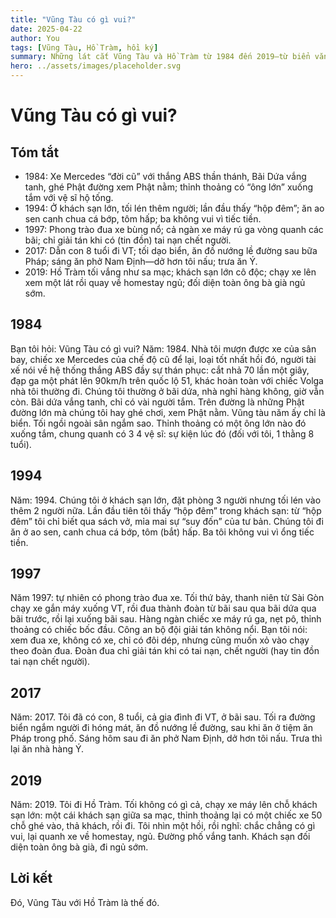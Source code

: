```yaml
---
title: "Vũng Tàu có gì vui?"
date: 2025-04-22
author: You
tags: [Vũng Tàu, Hồ Tràm, hồi ký]
summary: Những lát cắt Vũng Tàu và Hồ Tràm từ 1984 đến 2019—từ biển vắng, hộp đêm và những đêm đua xe, tới những chuyến đi gia đình và sự tĩnh lặng của Hồ Tràm.
hero: ../assets/images/placeholder.svg
---
```


# Vũng Tàu có gì vui?

## Tóm tắt

- 1984: Xe Mercedes “đời cũ” với thắng ABS thần thánh, Bãi Dứa vắng tanh, ghé Phật đường xem Phật nằm; thỉnh thoảng có “ông lớn” xuống tắm với vệ sĩ hộ tống.
- 1994: Ở khách sạn lớn, tối lén thêm người; lần đầu thấy “hộp đêm”; ăn ao sen canh chua cá bớp, tôm hấp; ba không vui vì tiếc tiền.
- 1997: Phong trào đua xe bùng nổ; cả ngàn xe máy rú ga vòng quanh các bãi; chỉ giải tán khi có (tin đồn) tai nạn chết người.
- 2017: Dẫn con 8 tuổi đi VT; tối dạo biển, ăn đồ nướng lề đường sau bữa Pháp; sáng ăn phở Nam Định—dở hơn tôi nấu; trưa ăn Ý.
- 2019: Hồ Tràm tối vắng như sa mạc; khách sạn lớn cô độc; chạy xe lên xem một lát rồi quay về homestay ngủ; đối diện toàn ông bà già ngủ sớm.

## 1984

Bạn tôi hỏi: Vũng Tàu có gì vui? Năm: 1984. Nhà tôi mượn được xe của sân bay, chiếc xe Mercedes của chế độ cũ để lại, loại tốt nhất hồi đó, người tài xế nói về hệ thống thắng ABS đầy sự thán phục: cắt nhả 70 lần một giây, đạp ga một phát lên 90km/h trên quốc lộ 51, khác hoàn toàn với chiếc Volga nhà tôi thường đi. Chúng tôi thường ở bãi dứa, nhà nghỉ hàng không, giờ vẫn còn. Bãi dứa vắng tanh, chỉ có vài người tắm. Trên đường là những Phật đường lớn mà chúng tôi hay ghé chơi, xem Phật nằm. Vũng tàu năm ấy chỉ là biển. Tối ngồi ngoài sân ngắm sao. Thỉnh thoảng có một ông lớn nào đó xuống tắm, chung quanh có 3 4 vệ sĩ: sự kiện lúc đó (đối với tôi, 1 thằng 8 tuổi).

## 1994

Năm: 1994. Chúng tôi ở khách sạn lớn, đặt phòng 3 người nhưng tối lén vào thêm 2 người nữa. Lần đầu tiên tôi thấy “hộp đêm” trong khách sạn: từ “hộp đêm” tôi chỉ biết qua sách vở, mỉa mai sự “suy đốn” của tư bản. Chúng tôi đi ăn ở ao sen, canh chua cá bớp, tôm (bắt) hấp. Ba tôi không vui vì ổng tiếc tiền.

## 1997

Năm 1997: tự nhiên có phong trào đua xe. Tối thứ bảy, thanh niên từ Sài Gòn chạy xe gắn máy xuống VT, rồi đua thành đoàn từ bãi sau qua bãi dứa qua bãi trước, rồi lại xuống bãi sau. Hàng ngàn chiếc xe máy rú ga, nẹt pô, thỉnh thoảng có chiếc bốc đầu. Công an bộ đội giải tán không nổi. Bạn tôi nói: xem đua xe, không có xe, chỉ có đôi dép, nhưng cũng muốn xỏ vào chạy theo đoàn đua. Đoàn đua chỉ giải tán khi có tai nạn, chết người (hay tin đồn tai nạn chết người).

## 2017

Năm: 2017. Tôi đã có con, 8 tuổi, cả gia đình đi VT, ở bãi sau. Tối ra đường biển ngắm người đi hóng mát, ăn đồ nướng lề đường, sau khi ăn ở tiệm ăn Pháp trong phố. Sáng hôm sau đi ăn phở Nam Định, dở hơn tôi nấu. Trưa thì lại ăn nhà hàng Ý.

## 2019

Năm: 2019. Tôi đi Hồ Tràm. Tối không có gì cả, chạy xe máy lên chỗ khách sạn lớn: một cái khách sạn giữa sa mạc, thỉnh thoảng lại có một chiếc xe 50 chỗ ghé vào, thả khách, rồi đi. Tôi nhìn một hồi, rồi nghĩ: chắc chẳng có gì vui, lại quanh xe về homestay, ngủ. Đường phố vắng tanh. Khách sạn đối diện toàn ông bà già, đi ngủ sớm.

## Lời kết

Đó, Vũng Tàu với Hồ Tràm là thế đó.
